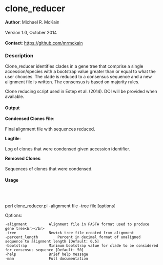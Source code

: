 clone_reducer
=============
<b>Author</b>: Michael R. McKain<br>
</br>
Version 1.0, October 2014
<br></br>
<b>Contact</b>: https://github.com/mrmckain
<h3>Description</h3>

Clone_reducer identifies clades in a gene tree that comprise a single accession/species with a bootstrap value greater than or equal to what the user chooses. The clade is reduced to a consensus sequence and a new alignment file is written. The consensus is based on majority rules.

Clone reducing script used in Estep et al. (2014). DOI will be provided when available.

<h4>Output</h4>

<b>Condensed Clones File</b>:<br></br>
	Final alignment file with sequences reduced.

<b>Logfile</b>:<br></br>
	Log of clones that were condensed given accession identifier.

<b>Removed Clones</b>:<br></br>
	Sequences of clones that were condensed.

<h4>Usage</h4><br></br>

perl clone_reducer.pl -alignment file -tree file [options] 

Options:

	-alignment 			Alignment file in FASTA format used to produce gene tree<br></br>
	-tree 				Newick tree file created from alignment
	-percent_length 		Percent in decimal format of unaligned sequence to alignment length [Default: 0.5]
	-bootstrap 			Minimum bootstrap value for clade to be considered for consensus sequence [Default: 50]
	-help 				Brief help message
	-man 				Full documentation
